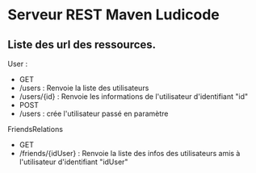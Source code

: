 # Serveur REST Maven Ludicode

## Liste des url des ressources.

User : 
* GET
 * /users : Renvoie la liste des utilisateurs
 * /users/{id} : Renvoie les informations de l'utilisateur d'identifiant "id"
* POST
 * /users : crée l'utilisateur passé en paramètre
 
FriendsRelations
* GET
 * /friends/{idUser} : Renvoie la liste des infos des utilisateurs amis à l'utilisateur d'identifiant "idUser"

 